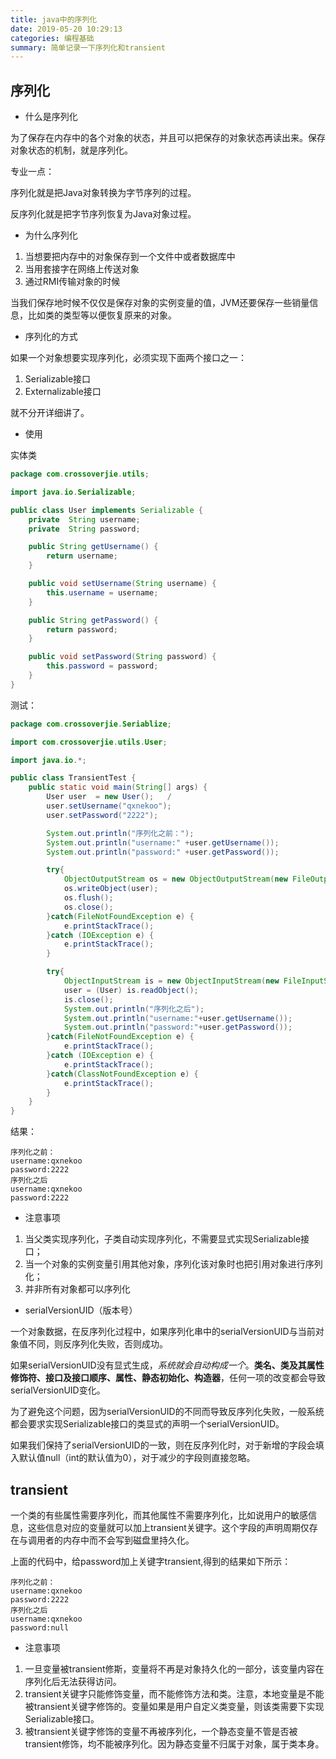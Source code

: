 ```yaml
---
title: java中的序列化
date: 2019-05-20 10:29:13
categories: 编程基础
summary: 简单记录一下序列化和transient
---
```


## 序列化

* 什么是序列化

为了保存在内存中的各个对象的状态，并且可以把保存的对象状态再读出来。保存对象状态的机制，就是序列化。

专业一点： 

序列化就是把Java对象转换为字节序列的过程。

反序列化就是把字节序列恢复为Java对象过程。

* 为什么序列化

1. 当想要把内存中的对象保存到一个文件中或者数据库中
2. 当用套接字在网络上传送对象
3. 通过RMI传输对象的时候

当我们保存地时候不仅仅是保存对象的实例变量的值，JVM还要保存一些销量信息，比如类的类型等以便恢复原来的对象。

* 序列化的方式

如果一个对象想要实现序列化，必须实现下面两个接口之一：

1. Serializable接口
2. Externalizable接口

就不分开详细讲了。

* 使用

实体类

```java
package com.crossoverjie.utils;

import java.io.Serializable;

public class User implements Serializable {
    private  String username;
    private  String password;

    public String getUsername() {
        return username;
    }

    public void setUsername(String username) {
        this.username = username;
    }

    public String getPassword() {
        return password;
    }

    public void setPassword(String password) {
        this.password = password;
    }
}
```

测试：

```java
package com.crossoverjie.Seriablize;

import com.crossoverjie.utils.User;

import java.io.*;

public class TransientTest {
    public static void main(String[] args) {
        User user  = new User();   /
        user.setUsername("qxnekoo");
        user.setPassword("2222");

        System.out.println("序列化之前：");
        System.out.println("username:" +user.getUsername());
        System.out.println("password:" +user.getPassword());

        try{
            ObjectOutputStream os = new ObjectOutputStream(new FileOutputStream("C:/user.txt"));
            os.writeObject(user);
            os.flush();
            os.close();
        }catch(FileNotFoundException e) {
            e.printStackTrace();
        }catch (IOException e) {
            e.printStackTrace();
        }

        try{
            ObjectInputStream is = new ObjectInputStream(new FileInputStream("C:/user.txt"));
            user = (User) is.readObject();
            is.close();
            System.out.println("序列化之后");
            System.out.println("username:"+user.getUsername());
            System.out.println("password:"+user.getPassword());
        }catch(FileNotFoundException e) {
            e.printStackTrace();
        }catch (IOException e) {
            e.printStackTrace();
        }catch(ClassNotFoundException e) {
            e.printStackTrace();
        }
    }
}
```

结果：

```
序列化之前：
username:qxnekoo
password:2222
序列化之后
username:qxnekoo
password:2222
```

* 注意事项

1. 当父类实现序列化，子类自动实现序列化，不需要显式实现Serializable接口；
2. 当一个对象的实例变量引用其他对象，序列化该对象时也把引用对象进行序列化；
3. 并非所有对象都可以序列化

* serialVersionUID（版本号）

一个对象数据，在反序列化过程中，如果序列化串中的serialVersionUID与当前对象值不同，则反序列化失败，否则成功。

如果serialVersionUID没有显式生成，*系统就会自动构成一个*。**类名、类及其属性修饰符、接口及接口顺序、属性、静态初始化、构造器**，任何一项的改变都会导致serialVersionUID变化。

为了避免这个问题，因为serialVersionUID的不同而导致反序列化失败，一般系统都会要求实现Serializable接口的类显式的声明一个serialVersionUID。

如果我们保持了serialVersionUID的一致，则在反序列化时，对于新增的字段会填入默认值null（int的默认值为0），对于减少的字段则直接忽略。



## transient

一个类的有些属性需要序列化，而其他属性不需要序列化，比如说用户的敏感信息，这些信息对应的变量就可以加上transient关键字。这个字段的声明周期仅存在与调用者的内存中而不会写到磁盘里持久化。

上面的代码中，给password加上关键字transient,得到的结果如下所示：

```
序列化之前：
username:qxnekoo
password:2222
序列化之后
username:qxnekoo
password:null
```

* 注意事项

1. 一旦变量被transient修斯，变量将不再是对象持久化的一部分，该变量内容在序列化后无法获得访问。
2. transient关键字只能修饰变量，而不能修饰方法和类。注意，本地变量是不能被transient关键字修饰的。变量如果是用户自定义类变量，则该类需要下实现Serializable接口。
3. 被transient关键字修饰的变量不再被序列化，一个静态变量不管是否被transient修饰，均不能被序列化。因为静态变量不归属于对象，属于类本身。

